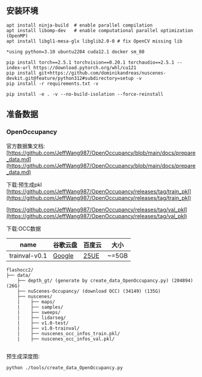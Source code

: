 ## 安装环境

```
apt install ninja-build  # enable parallel compilation
apt install libomp-dev   # enable computational parallel optimization (OpenMP)
apt install libgl1-mesa-glx libglib2.0-0 # fix OpenCV missing lib

*using python=3.10 ubuntu2204 cuda12.1 docker sm_80

pip install torch==2.5.1 torchvision==0.20.1 torchaudio==2.5.1 --index-url https://download.pytorch.org/whl/cu121
pip install git+https://github.com/dominikandreas/nuscenes-devkit.git@feature/python312#subdirectory=setup -v
pip install -r requirements.txt -v

pip install -e . -v --no-build-isolation --force-reinstall
```

## 准备数据

### OpenOccupancy

官方数据集文档:
[https://github.com/JeffWang987/OpenOccupancy/blob/main/docs/prepare_data.md](https://github.com/JeffWang987/OpenOccupancy/blob/main/docs/prepare_data.md)

下载:预生成pkl
[https://github.com/JeffWang987/OpenOccupancy/releases/tag/train_pkl](https://github.com/JeffWang987/OpenOccupancy/releases/tag/train_pkl)

[https://github.com/JeffWang987/OpenOccupancy/releases/tag/val_pkl](https://github.com/JeffWang987/OpenOccupancy/releases/tag/val_pkl)

下载:OCC数据

| name          | 谷歌云盘                                                                                  | 百度云                                               | 大小  |
| ------------- | ----------------------------------------------------------------------------------------- | ---------------------------------------------------- | ----- |
| trainval-v0.1 | [Google](https://drive.google.com/file/d/1vTbgddMzUN6nLyWSsCZMb9KwihS7nPoH/view?usp=sharing) | [25UE](https://pan.baidu.com/s/1Wu1EYa7vrh8KS8VPTIny5Q) | ~=5GB |

```
flashocc2/
├── data/
    ├── depth_gt/ (generate by create_data_OpenOccupancy.py) (204894) (26G)
    ├── nuScenes-Occupancy/ (download OCC) (34149) (135G)
    ├── nuscenes/
    |    ├── maps/
    |    ├── samples/
    |    ├── sweeps/
    |    ├── lidarseg/
    |    ├── v1.0-test/
    |    ├── v1.0-trainval/
    |    ├── nuscenes_occ_infos_train.pkl/
    |    ├── nuscenes_occ_infos_val.pkl/
  
```

预生成深度图:

```
python ./tools/create_data_OpenOccupancy.py
```
